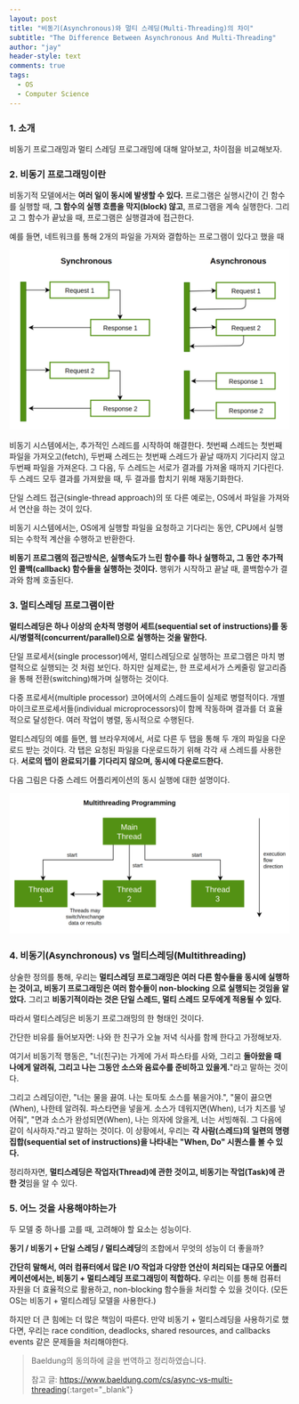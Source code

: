 ```yaml
---
layout: post
title: "비동기(Asynchronous)와 멀티 스레딩(Multi-Threading)의 차이"
subtitle: "The Difference Between Asynchronous And Multi-Threading"
author: "jay"
header-style: text
comments: true
tags:
  - OS
  - Computer Science
---
```


### 1. 소개

비동기 프로그래밍과 멀티 스레딩 프로그래밍에 대해 알아보고, 차이점을 비교해보자.

### 2. 비동기 프로그래밍이란

비동기적 모델에서는 **여러 일이 동시에 발생할 수 있다.** 프로그램은 실행시간이 긴 함수를 실행할 때, **그 함수의 실행 흐름을 막지(block) 않고**, 프로그램을 계속 실행한다. 그리고 그 함수가 끝났을 때, 프로그램은 실행결과에 접근한다. 

예를 들면, 네트워크를 통해 2개의 파일을 가져와 결합하는 프로그램이 있다고 했을 때

![sync-1024x658](\img\in-post\sync-1024x658.png)

비동기 시스템에서는, 추가적인 스레드를 시작하여 해결한다. 첫번째 스레드는 첫번째 파일을 가져오고(fetch), 두번째 스레드는 첫번째 스레드가 끝날 때까지 기다리지 않고 두번째 파일을 가져온다. 그 다음, 두 스레드는 서로가 결과를 가져올 때까지 기다린다. 두 스레드 모두 결과를 가져왔을 때, 두 결과를 합치기 위해 재동기화한다.

단일 스레드 접근(single-thread approach)의 또 다른 예로는, OS에서 파일을 가져와서 연산을 하는 것이 있다. 

비동기 시스템에서는, OS에게 실행할 파일을 요청하고 기다리는 동안, CPU에서 실행되는 수학적 계산을 수행하고 반환한다.

**비동기 프로그램의 접근방식은, 실행속도가 느린 함수를 하나 실행하고, 그 동안 추가적인 콜백(callback) 함수들을 실행하는 것이다.** 행위가 시작하고 끝날 때, 콜백함수가 결과와 함께 호출된다.

### 3. 멀티스레딩 프로그램이란

**멀티스레딩은 하나 이상의 순차적 명령어 세트(sequential set of instructions)를 동시/병렬적(concurrent/parallel)으로 실행하는 것을 말한다.**

단일 프로세서(single processor)에서, 멀티스레딩으로 실행하는 프로그램은 마치 병렬적으로 실행되는 것 처럼 보인다. 하지만 실제로는, 한 프로세서가 스케줄링 알고리즘을 통해 전환(switching)해가며 실행하는 것이다. 

다중 프로세서(multiple processor) 코어에서의 스레드들이 실제로 병렬적이다. 개별 마이크로프로세서들(individual microprocessors)이 함께 작동하며 결과를 더 효율적으로 달성한다. 여러 작업이 병렬, 동시적으로 수행된다.

멀티스레딩의 예를 들면, 웹 브라우저에서, 서로 다른 두 탭을 통해 두 개의 파일을 다운로드 받는 것이다. 각 탭은 요청된 파일을 다운로드하기 위해 각각 새 스레드를 사용한다. **서로의 탭이 완료되기를 기다리지 않으며, 동시에 다운로드한다.**

다음 그림은 다중 스레드 어플리케이션의 동시 실행에 대한 설명이다.

![multithreading-1024x514](\img\in-post\multithreading-1024x514.png)

### 4. 비동기(Asynchronous) vs 멀티스레딩(Multithreading)

상술한 정의를 통해, 우리는 **멀티스레딩 프로그래밍은 여러 다른 함수들을 동시에 실행하는 것이고, 비동기 프로그래밍은 여러 함수들이 non-blocking 으로 실행되는 것임을 알았다.** 그리고 **비동기적이라는 것은 단일 스레드, 멀티 스레드 모두에게 적용될 수 있다.**

따라서 멀티스레딩은 비동기 프로그래밍의 한 형태인 것이다.

간단한 비유를 들어보자면: 나와 한 친구가 오늘 저녁 식사를 함께 한다고 가정해보자.

여기서 비동기적 행동은, "너(친구)는 가게에 가서 파스타를 사와, 그리고 **돌아왔을 때 나에게 알려줘, 그리고 나는 그동안 소스와 음료수를 준비하고 있을게.**"라고 말하는 것이다.

그리고 스레딩이란, "너는 물을 끓여. 나는 토마토 소스를 볶을거야.", "물이 끓으면(When), 나한테 알려줘. 파스타면을 넣을게. 소스가 데워지면(When), 너가 치즈를 넣어줘", "면과 소스가 완성되면(When), 나는 의자에 앉을게, 너는 서빙해줘. 그 다음에 같이 식사하자."라고 말하는 것이다. 이 상황에서, 우리는 **각 사람(스레드)의 일련의 명령 집합(sequential set of instructions)을 나타내는 "When, Do" 시퀀스를 볼 수 있다.**

정리하자면, **멀티스레딩은 작업자(Thread)에 관한 것이고, 비동기는 작업(Task)에 관한 것**임을 알 수 있다. 

### 5. 어느 것을 사용해야하는가

두 모델 중 하나를 고를 때, 고려해야 할 요소는 성능이다.

**동기 / 비동기 + 단일 스레딩 / 멀티스레딩**의 조합에서 무엇의 성능이 더 좋을까?

**간단히 말해서, 여러 컴퓨터에서 많은 I/O 작업과 다양한 연산이 처리되는 대규모 어플리케이션에서는, 비동기 + 멀티스레딩 프로그래밍이 적합하다.** 우리는 이를 통해 컴퓨터 자원을 더 효율적으로 활용하고, non-blocking 함수들을 처리할 수 있을 것이다. (모든 OS는 비동기 + 멀티스레딩 모델을 사용한다.)

하지만 더 큰 힘에는 더 많은 책임이 따른다. 만약 비동기 + 멀티스레딩을 사용하기로 했다면, 우리는 race condition, deadlocks, shared resources, and callbacks events 같은 문제들을 처리해야한다.



> Baeldung의 동의하에 글을 번역하고 정리하였습니다.
>
> 참고 글: <https://www.baeldung.com/cs/async-vs-multi-threading>{:target="_blank"}